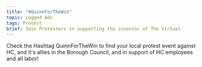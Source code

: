 ```yaml
---
title: "#QuinnForTheWin"
topic: Logged Ads
tags: Protest
brief: Join Protesters in supporting the inventor of The Virtual
---
```


Check the Hashtag QuinnForTheWin to find your local protest event against HC, and it's allies in the Borough Council, and in support of HC employees and all labor!